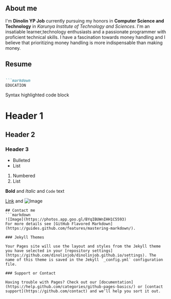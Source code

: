 ## About me

I'm **Dinolin YP Job** currently pursuing my honors in **Computer Science and Technology** in
*Karunya Institute of Technology and Sciences*.
I'm an insatiable learner,technology enthusiasts and a passionate programmer with proficient 
technical skills.
I have a fascination towards money handling and I believe that prioritizing money handling is
more indispensable than making money.

## Resume

```markdown

```markdown
EDUCATION
```
Syntax highlighted code block

# Header 1
## Header 2
### Header 3

- Bulleted
- List

1. Numbered
2. List

**Bold** and _Italic_ and `Code` text

[Link](url) and ![Image]()
```
## Contact me
```markdown
![Image](https://photos.app.goo.gl/BYqIBUWnIHH1C5593)
For more details see [GitHub Flavored Markdown](https://guides.github.com/features/mastering-markdown/).

### Jekyll Themes

Your Pages site will use the layout and styles from the Jekyll theme you have selected in your [repository settings](https://github.com/dinolinjob/dinolinjob.github.io/settings). The name of this theme is saved in the Jekyll `_config.yml` configuration file.

### Support or Contact

Having trouble with Pages? Check out our [documentation](https://help.github.com/categories/github-pages-basics/) or [contact support](https://github.com/contact) and we’ll help you sort it out.
```
